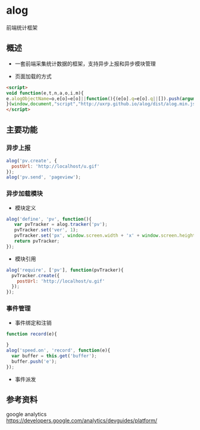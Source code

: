 alog
====

前端统计框架

## 概述

+ 一套前端采集统计数据的框架，支持异步上报和异步模块管理

+ 页面加载的方式

```html
<script>
void function(e,t,n,a,o,i,m){
e.alogObjectName=o,e[o]=e[o]||function(){(e[o].q=e[o].q||[]).push(arguments)},e[o].l=e[o].l||+new Date,i=t.createElement(n),i.asyn=1,i.src=a,m=t.getElementsByTagName(n)[0],m.parentNode.insertBefore(i,m)
}(window,document,"script","http://uxrp.github.io/alog/dist/alog.min.js","alog");
</script>
```
## 主要功能

### 异步上报

```javascript
alog('pv.create', {
  postUrl: 'http://localhost/u.gif'
});
alog('pv.send', 'pageview');
```
### 异步加载模块

+ 模块定义

```javascript
alog('define', 'pv', function(){
   var pvTracker = alog.tracker('pv');
   pvTracker.set('ver', 1);
   pvTracker.set('px', window.screen.width + 'x' + window.screen.height);
   return pvTracker;
});
```

+ 模块引用

```javascript
alog('require', ['pv'], function(pvTracker){
  pvTracker.create({
    postUrl: 'http://localhost/u.gif'
  });
});
```

### 事件管理

+ 事件绑定和注销

```javascript
function record(e){
  
}
alog('speed.on', 'record', function(e){
  var buffer = this.get('buffer');
  buffer.push('e');
});
```

+ 事件派发

## 参考资料

google analytics https://developers.google.com/analytics/devguides/platform/
